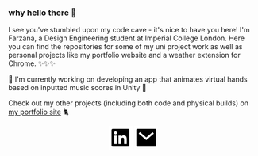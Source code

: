 ### why hello there 👋

I see you've stumbled upon my code cave - it's nice to have you here! I'm Farzana, a Design Engineering student at Imperial College London. Here you can find the repositories for some of my uni project work as well as personal projects like my portfolio website and a weather extension for Chrome. ✨✨✨

🎹 I'm currently working on developing an app that animates virtual hands based on inputted music scores in Unity 🎹

Check out my other projects (including both code and physical builds) on [my portfolio site](https://www.farzanazainal.com) 🐈

<p align="center">
    <a href="https://www.linkedin.com/in/farzana-zainal/" alt="Linkedin"><img src="/img/linkedin-box-fill.svg"></a>
    <a href="mailto:farzana.a.zainal@gmail.com" alt="Contact me"><img src="/img/mail-fill.svg"></a>
</p>

<!--
**faz18/faz18** is a ✨ _special_ ✨ repository because its `README.md` (this file) appears on your GitHub profile.

Here are some ideas to get you started:

- 🔭 I’m currently working on ...
- 🌱 I’m currently learning ...
- 👯 I’m looking to collaborate on ...
- 🤔 I’m looking for help with ...
- 💬 Ask me about ...
- 📫 How to reach me: ...
- 😄 Pronouns: ...
- ⚡ Fun fact: ...
-->

